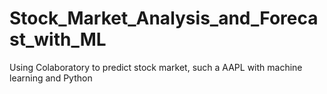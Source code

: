 # Stock_Market_Analysis_and_Forecast_with_ML
Using Colaboratory to predict stock market, such a AAPL with machine learning and Python

